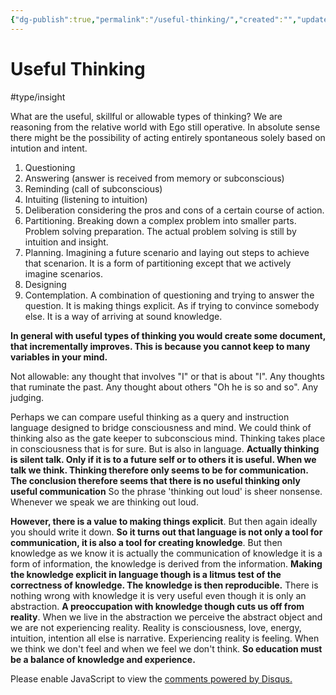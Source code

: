 ```yaml
---
{"dg-publish":true,"permalink":"/useful-thinking/","created":"","updated":""}
---
```


<!-- Google tag (gtag.js) --> <script async src="https://www.googletagmanager.com/gtag/js?id=G-VTS8P5L3R1"></script> <script> window.dataLayer = window.dataLayer || []; function gtag(){dataLayer.push(arguments);} gtag('js', new Date()); gtag('config', 'G-VTS8P5L3R1'); </script>

# Useful Thinking

#type/insight 

What are the useful, skillful or allowable types of thinking? We are reasoning from the relative world with Ego still operative. In absolute sense there might be the possibility of acting entirely spontaneous solely based on intution and intent. 

1. Questioning
2. Answering (answer is received from memory or subconscious)
3. Reminding (call of subconscious)
4. Intuiting (listening to intuition)
5. Deliberation considering the pros and cons of a certain course of action.
6. Partitioning. Breaking down a complex problem into smaller parts. Problem solving preparation. The actual problem solving is still by intuition and insight.
7. Planning. Imagining a future scenario and laying out steps to achieve that scenarion. It is a form of partitioning except that we actively imagine scenarios.
8. Designing
9. Contemplation. A combination of questioning and trying to answer the question. It is making things explicit. As if trying to convince somebody else. It is a way of arriving at sound knowledge.

__In general with useful types of thinking you would create some document, that incrementally improves. This is because you cannot keep to many variables in your mind.__

Not allowable: any thought that involves "I" or that is about "I". Any thoughts that ruminate the past. Any thought about others "Oh he is so and so". Any judging. 

Perhaps we can compare useful thinking as a query and instruction language designed to bridge consciousness and mind. We could think of thinking also as the gate keeper to subconscious mind. Thinking takes place in consciousness that is for sure. But is also in language. __Actually thinking is silent talk. Only if it is to a future self or to others it is useful. When we talk we think. Thinking therefore only seems to be for communication. The conclusion therefore seems that there is no useful thinking only useful communication__
So the phrase 'thinking out loud' is sheer nonsense. Whenever we speak we are thinking out loud.

__However, there is a value to making things explicit__. But then again ideally you should write it down.  __So it turns out that language is not only a tool for communication, it is also a tool for creating knowledge__. But then knowledge as we know it is actually the communication of knowledge it is a form of information, the knowledge is derived from the information. __Making the knowledge explicit in language though is a litmus test of the correctness of knowledge. The knowledge is then reproducible.__ There is nothing wrong with knowledge it is very useful even though it is only an abstraction. __A preoccupation with knowledge though cuts us off from reality__. When we live in the abstraction we perceive the abstract object and we are not experiencing reality. Reality is consciousness, love, energy, intuition, intention all else is narrative. Experiencing reality is feeling. When we think we don't feel and when we feel we don't think. __So education must be a balance of knowledge and experience.__

<div id="disqus_thread"></div>
<script>
    /**
    *  RECOMMENDED CONFIGURATION VARIABLES: EDIT AND UNCOMMENT THE SECTION BELOW TO INSERT DYNAMIC VALUES FROM YOUR PLATFORM OR CMS.
    *  LEARN WHY DEFINING THESE VARIABLES IS IMPORTANT: https://disqus.com/admin/universalcode/#configuration-variables    */
    /*
    var disqus_config = function () {
    this.page.url = PAGE_URL;  // Replace PAGE_URL with your page's canonical URL variable
    this.page.identifier = PAGE_IDENTIFIER; // Replace PAGE_IDENTIFIER with your page's unique identifier variable
    };
    */
    (function() { // DON'T EDIT BELOW THIS LINE
    var d = document, s = d.createElement('script');
    s.src = 'https://www-spiritual-garden-com.disqus.com/embed.js';
    s.setAttribute('data-timestamp', +new Date());
    (d.head || d.body).appendChild(s);
    })();
</script>
<noscript>Please enable JavaScript to view the <a href="https://disqus.com/?ref_noscript">comments powered by Disqus.</a></noscript>